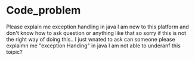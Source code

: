 # Code_problem
Please explain me exception handling in java I am new to this platform and don't know how to ask question or anything like that so sorry if this is not the right way of doing this.. I just wnated to ask can someone please explaimn me "exception Handing" in java I am not able to underanf this toipic?

